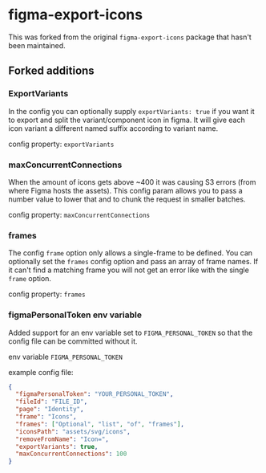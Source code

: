 # figma-export-icons

This was forked from the original `figma-export-icons` package that hasn't been maintained.

## Forked additions

### ExportVariants

In the config you can optionally supply `exportVariants: true` if you want it to export and split the variant/component icon in figma. It will give each icon variant a different named suffix according to variant name.

config property: `exportVariants`

### maxConcurrentConnections

When the amount of icons gets above ~400 it was causing S3 errors (from where Figma hosts the assets). This config param allows you to pass a number value to lower that and to chunk the request in smaller batches.

config property: `maxConcurrentConnections`

### frames

The config `frame` option only allows a single-frame to be defined. You can optionally set the `frames` config option and pass an array of frame names. If it can't find a matching frame you will not get an error like with the single `frame` option.

config property: `frames`

### figmaPersonalToken env variable

Added support for an env variable set to `FIGMA_PERSONAL_TOKEN` so that the config file can be committed without it.

env variable `FIGMA_PERSONAL_TOKEN`

example config file:

```json
{
  "figmaPersonalToken": "YOUR_PERSONAL_TOKEN",
  "fileId": "FILE_ID",
  "page": "Identity",
  "frame": "Icons",
  "frames": ["Optional", "list", "of", "frames"],
  "iconsPath": "assets/svg/icons",
  "removeFromName": "Icon=",
  "exportVariants": true,
  "maxConcurrentConnections": 100
}
```
